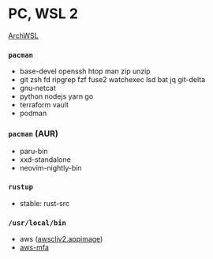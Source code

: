 PC, WSL 2
========
[ArchWSL](https://github.com/yuk7/ArchWSL)

### `pacman`
- base-devel openssh htop man zip unzip
- git zsh fd ripgrep fzf fuse2 watchexec lsd bat jq git-delta
- gnu-netcat
- python nodejs yarn go
- terraform vault
- podman

### `pacman` (AUR)
- paru-bin
- xxd-standalone
- neovim-nightly-bin

### `rustup`
- stable: rust-src

### `/usr/local/bin`
- aws ([awscliv2.appimage](https://github.com/simnalamburt/awscliv2.appimage/releases))
- [aws-mfa](https://github.com/simnalamburt/snippets/blob/master/sh/aws-mfa)
